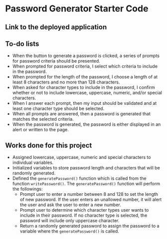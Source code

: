 # Password Generator Starter Code

## Link to the deployed application

## To-do lists
- When the button to generate a password is clicked, a series of prompts for password criteria should be presented.
- When prompted for password criteria, I select which criteria to include in the password.
- When prompted for the length of the password, I choose a length of at least 8 characters and no more than 128 characters.
- When asked for character types to include in the password, I confirm whether or not to include lowercase, uppercase, numeric, and/or special characters.
- When I answer each prompt, then my input should be validated and at least one character type should be selected.
- When all prompts are answered, then a password is generated that matches the selected criteria.
- When the password is generated, the password is either displayed in an alert or written to the page.

## Works done for this project
- Assigned lowercase, uppercase, numeric and special characters to individual variables.
- Initialized variables to store password length and characters that will be randomly generated.
- Defined the `generatePassword()` function which is called from the function `writePassword()`. The `generatePassword()` function will perform the followings:
    - Prompt user to enter a number between 8 and 128 to set the length of new password. If the user enters an unallowed number, it will alert the user and ask the user to enter a new number.
    - Prompt user to determine which character types user wants to include in their password. If no character type is selected, the password will include only uppercase character.
    - Return a randomly generated password to assign the password to a variable where the `generatePassword()` is called.